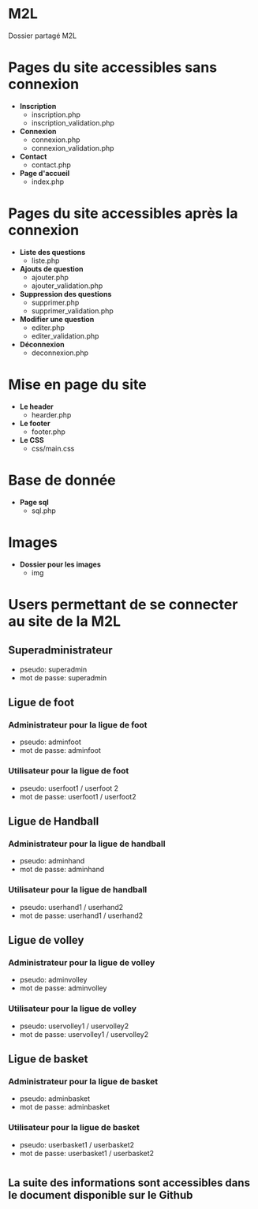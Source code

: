 # M2L
Dossier partagé M2L

# Pages du site accessibles sans connexion
* **Inscription**
  * inscription.php
   * inscription_validation.php
* **Connexion**
  * connexion.php
  * connexion_validation.php
* **Contact**
  * contact.php
* **Page d'accueil** 
  * index.php

# Pages du site accessibles après la connexion
* **Liste des questions**
  * liste.php
* **Ajouts de question**
  * ajouter.php
  * ajouter_validation.php 
* **Suppression des questions**
  * supprimer.php 
  * supprimer_validation.php 
* **Modifier une question** 
  * editer.php  
  * editer_validation.php  
* **Déconnexion**
  * deconnexion.php 

# Mise en page du site
* **Le header**
  * hearder.php
* **Le footer**
  * footer.php   
* **Le CSS**
  * css/main.css  

# Base de donnée
* **Page sql**
  * sql.php   

# Images
* **Dossier pour les images**
  * img 

# Users permettant de se connecter au site de la M2L           
## Superadministrateur
* pseudo: superadmin
* mot de passe: superadmin

## Ligue de foot
### Administrateur pour la ligue de foot
* pseudo: adminfoot
* mot de passe: adminfoot
### Utilisateur pour la ligue de foot
* pseudo: userfoot1 / userfoot 2  
* mot de passe: userfoot1 / userfoot2

## Ligue de Handball
### Administrateur pour la ligue de handball
* pseudo: adminhand   
* mot de passe: adminhand
### Utilisateur pour la ligue de handball
* pseudo: userhand1  / userhand2   
* mot de passe: userhand1 / userhand2

## Ligue de volley
### Administrateur pour la ligue de volley
* pseudo: adminvolley   
* mot de passe: adminvolley
### Utilisateur pour la ligue de volley
* pseudo: uservolley1 /  uservolley2   
* mot de passe: uservolley1 / uservolley2

## Ligue de basket
### Administrateur pour la ligue de basket
* pseudo: adminbasket   
* mot de passe: adminbasket
### Utilisateur pour la ligue de basket
* pseudo: userbasket1 /  userbasket2 
* mot de passe: userbasket1 / userbasket2

#
## La suite des informations sont accessibles dans le document disponible sur le Github 
